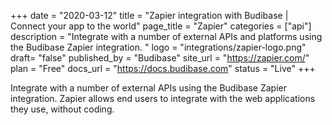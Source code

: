 +++
date = "2020-03-12"
title = "Zapier integration with Budibase | Connect your app to the world"
page_title = "Zapier"
categories = ["api"] 
description = "Integrate with a number of external APIs and platforms using the Budibase Zapier integration. "
logo = "integrations/zapier-logo.png"
draft= "false"
published_by = "Budibase"
site_url = "https://zapier.com/"
plan = "Free"
docs_url = "https://docs.budibase.com"
status = "Live" 
+++

Integrate with a number of external APIs using the Budibase Zapier integration. Zapier allows end users to integrate with the web applications they use, without coding.